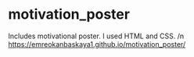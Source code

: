 # motivation_poster

Includes motivational poster. I used HTML and CSS. /n
https://emreokanbaskaya1.github.io/motivation_poster/
